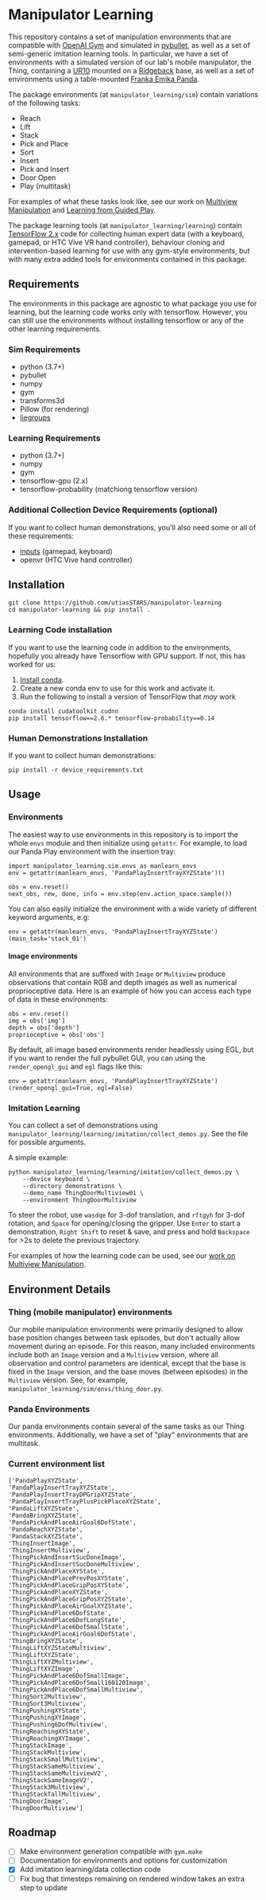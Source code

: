 # Manipulator Learning

This repository contains a set of manipulation environments that are compatible with [OpenAI Gym](https://gym.openai.com/) and simulated in [pybullet](pybullet.org), as well as a set of semi-generic imitation learning tools. In particular, we have a set of environments with a simulated version of our lab's mobile manipulator, the Thing, containing a [UR10](https://www.universal-robots.com/products/ur10-robot/) mounted on a [Ridgeback](https://clearpathrobotics.com/ridgeback-indoor-robot-platform/) base, as well as a set of environments using a table-mounted [Franka Emika Panda](https://www.franka.de/robot-system/).

The package environments (at `manipulator_learning/sim`) contain variations of the following tasks:
- Reach
- Lift
- Stack
- Pick and Place
- Sort
- Insert
- Pick and Insert
- Door Open
- Play (multitask)

For examples of what these tasks look like, see our work on [Multiview Manipulation](https://papers.starslab.ca/multiview-manipulation) and [Learning from Guided Play](https://papers.starslab.ca/lfgp).

The package learning tools (at `manipulator_learning/learning`) contain [TensorFlow 2.x](https://www.tensorflow.org/install) code for collecting human expert data (with a keyboard, gamepad, or HTC Vive VR hand controller), behaviour cloning and intervention-based learning for use with any gym-style environments, but with many extra added tools for environments contained in this package.

## Requirements
The environments in this package are agnostic to what package you use for learning, but the learning code works only with tensorflow. However, you can still use the environments without installing tensorflow or any of the other learning requirements.

### Sim Requirements
- python (3.7+)
- pybullet
- numpy
- gym
- transforms3d
- Pillow (for rendering)
- [liegroups](https://github.com/utiasSTARS/liegroups)

### Learning Requirements
- python (3.7+)
- numpy
- gym
- tensorflow-gpu (2.x)
- tensorflow-probability (matchiong tensorflow version)

### Additional Collection Device Requirements (optional)
If you want to collect human demonstrations, you'll also need some or all of these requirements:
- [inputs](https://github.com/trevorablett/inputs) (gamepad, keyboard)
- openvr (HTC Vive hand controller)

## Installation
```
git clone https://github.com/utiasSTARS/manipulator-learning
cd manipulator-learning && pip install .
```

### Learning Code installation
If you want to use the learning code in addition to the environments, hopefully you already have Tensorflow with GPU support. If not, this has worked for us:
1. [Install conda](https://docs.conda.io/projects/conda/en/latest/user-guide/install/index.html#).
2. Create a new conda env to use for this work and activate it.
3. Run the following to install a version of TensorFlow that *may* work
```
conda install cudatoolkit cudnn
pip install tensorflow==2.6.* tensorflow-probability==0.14
```

### Human Demonstrations Installation
If you want to collect human demonstrations:
```
pip install -r device_requirements.txt
```
## Usage
### Environments
The easiest way to use environments in this repository is to import the whole `envs` module and then initialize using `getattr`. For example, to load our Panda Play environment with the insertion tray:

```
import manipulator_learning.sim.envs as manlearn_envs
env = getattr(manlearn_envs, 'PandaPlayInsertTrayXYZState')()

obs = env.reset()
next_obs, rew, done, info = env.step(env.action_space.sample())
```

You can also easily initialize the environment with a wide variety of different keyword arguments, e.g:
```
env = getattr(manlearn_envs, 'PandaPlayInsertTrayXYZState')(main_task='stack_01')
```

#### Image environments
All environments that are suffixed with `Image` or `Multiview` produce observations that contain RGB and depth images as well as numerical proprioceptive data. Here is an example of how you can access each type of data in these environments:
```
obs = env.reset()
img = obs['img']
depth = obs['depth']
proprioceptive = obs['obs']
```

By default, all image based environments render headlessly using EGL, but if you want to render the full pybullet GUI, you can using the `render_opengl_gui` and `egl` flags like this:
```
env = getattr(manlearn_envs, 'PandaPlayInsertTrayXYZState')(render_opengl_gui=True, egl=False)
```

### Imitation Learning
You can collect a set of demonstrations using `manipulator_learning/learning/imitation/collect_demos.py`. See the file for possible arguments.

A simple example:
```
python manipulator_learning/learning/imitation/collect_demos.py \
    --device keyboard \
    --directory demonstrations \
    --demo_name ThingDoorMultiview01 \
    --environment ThingDoorMultiview
```
To steer the robot, use `wasdqe` for 3-dof translation, and `rftgyh` for 3-dof rotation, and `Space` for opening/closing the gripper. Use `Enter` to start a demonstration, `Right Shift` to reset & save, and press and hold `Backspace` for >2s to delete the previous trajectory.

For examples of how the learning code can be used, see our [work on Multiview Manipulation](https://github.com/utiasSTARS/multiview-manipulation).

## Environment Details

### Thing (mobile manipulator) environments
Our mobile manipulation environments were primarily designed to allow base position changes between task episodes, but don't actually allow movement during an episode. For this reason, many included environments include both an `Image` version and a `Multiview` version, where all observation and control parameters are identical, except that the base is fixed in the `Image` version, and the base moves (between episodes) in the `Multiview` version. See, for example, `manipulator_learning/sim/envs/thing_door.py`.

### Panda Environments
Our panda environments contain several of the same tasks as our Thing environments. Additionally, we have a set of "play" environments that are multitask.

### Current environment list
```
['PandaPlayXYZState', 
'PandaPlayInsertTrayXYZState', 
'PandaPlayInsertTrayDPGripXYZState', 
'PandaPlayInsertTrayPlusPickPlaceXYZState', 
'PandaLiftXYZState', 
'PandaBringXYZState', 
'PandaPickAndPlaceAirGoal6DofState', 
'PandaReachXYZState', 
'PandaStackXYZState',
'ThingInsertImage', 
'ThingInsertMultiview', 
'ThingPickAndInsertSucDoneImage', 
'ThingPickAndInsertSucDoneMultiview',
'ThingPickAndPlaceXYState', 
'ThingPickAndPlacePrevPosXYState', 
'ThingPickAndPlaceGripPosXYState', 
'ThingPickAndPlaceXYZState', 
'ThingPickAndPlaceGripPosXYZState', 
'ThingPickAndPlaceAirGoalXYZState', 
'ThingPickAndPlace6DofState', 
'ThingPickAndPlace6DofLongState', 
'ThingPickAndPlace6DofSmallState', 
'ThingPickAndPlaceAirGoal6DofState', 
'ThingBringXYZState',
'ThingLiftXYZStateMultiview',
'ThingLiftXYZState', 
'ThingLiftXYZMultiview', 
'ThingLiftXYZImage', 
'ThingPickAndPlace6DofSmallImage', 
'ThingPickAndPlace6DofSmall160120Image', 
'ThingPickAndPlace6DofSmallMultiview', 
'ThingSort2Multiview', 
'ThingSort3Multiview', 
'ThingPushingXYState', 
'ThingPushingXYImage', 
'ThingPushing6DofMultiview', 
'ThingReachingXYState', 
'ThingReachingXYImage', 
'ThingStackImage', 
'ThingStackMultiview', 
'ThingStackSmallMultiview', 
'ThingStackSameMultiview', 
'ThingStackSameMultiviewV2', 
'ThingStackSameImageV2', 
'ThingStack3Multiview', 
'ThingStackTallMultiview', 
'ThingDoorImage', 
'ThingDoorMultiview']
```

## Roadmap
- [ ] Make environment generation compatible with `gym.make`
- [ ] Documentation for environments and options for customization
- [x] Add imitation learning/data collection code
- [ ] Fix bug that timesteps remaining on rendered window takes an extra step to update